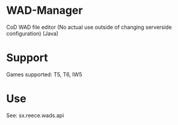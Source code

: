 # WAD-Manager
CoD WAD file editor (No actual use outside of changing serverside configuration) (Java)

# Support
Games supported: T5, T6, IW5

# Use
See: sx.reece.wads.api
